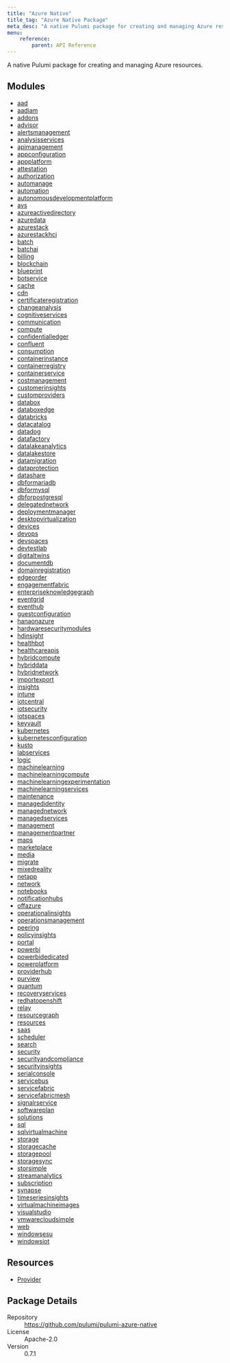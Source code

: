 ```yaml
---
title: "Azure Native"
title_tag: "Azure Native Package"
meta_desc: "A native Pulumi package for creating and managing Azure resources."
menu:
    reference:
        parent: API Reference
---
```


<!-- WARNING: this file was generated by Pulumi Docs Generator. -->
<!-- Do not edit by hand unless you're certain you know what you are doing! -->

A native Pulumi package for creating and managing Azure resources.

<h2 id="modules">Modules</h2>
<ul class="api">
    <li><a href="aad/" title="aad"><span class="symbol module"></span>aad</a></li>
    <li><a href="aadiam/" title="aadiam"><span class="symbol module"></span>aadiam</a></li>
    <li><a href="addons/" title="addons"><span class="symbol module"></span>addons</a></li>
    <li><a href="advisor/" title="advisor"><span class="symbol module"></span>advisor</a></li>
    <li><a href="alertsmanagement/" title="alertsmanagement"><span class="symbol module"></span>alertsmanagement</a></li>
    <li><a href="analysisservices/" title="analysisservices"><span class="symbol module"></span>analysisservices</a></li>
    <li><a href="apimanagement/" title="apimanagement"><span class="symbol module"></span>apimanagement</a></li>
    <li><a href="appconfiguration/" title="appconfiguration"><span class="symbol module"></span>appconfiguration</a></li>
    <li><a href="appplatform/" title="appplatform"><span class="symbol module"></span>appplatform</a></li>
    <li><a href="attestation/" title="attestation"><span class="symbol module"></span>attestation</a></li>
    <li><a href="authorization/" title="authorization"><span class="symbol module"></span>authorization</a></li>
    <li><a href="automanage/" title="automanage"><span class="symbol module"></span>automanage</a></li>
    <li><a href="automation/" title="automation"><span class="symbol module"></span>automation</a></li>
    <li><a href="autonomousdevelopmentplatform/" title="autonomousdevelopmentplatform"><span class="symbol module"></span>autonomousdevelopmentplatform</a></li>
    <li><a href="avs/" title="avs"><span class="symbol module"></span>avs</a></li>
    <li><a href="azureactivedirectory/" title="azureactivedirectory"><span class="symbol module"></span>azureactivedirectory</a></li>
    <li><a href="azuredata/" title="azuredata"><span class="symbol module"></span>azuredata</a></li>
    <li><a href="azurestack/" title="azurestack"><span class="symbol module"></span>azurestack</a></li>
    <li><a href="azurestackhci/" title="azurestackhci"><span class="symbol module"></span>azurestackhci</a></li>
    <li><a href="batch/" title="batch"><span class="symbol module"></span>batch</a></li>
    <li><a href="batchai/" title="batchai"><span class="symbol module"></span>batchai</a></li>
    <li><a href="billing/" title="billing"><span class="symbol module"></span>billing</a></li>
    <li><a href="blockchain/" title="blockchain"><span class="symbol module"></span>blockchain</a></li>
    <li><a href="blueprint/" title="blueprint"><span class="symbol module"></span>blueprint</a></li>
    <li><a href="botservice/" title="botservice"><span class="symbol module"></span>botservice</a></li>
    <li><a href="cache/" title="cache"><span class="symbol module"></span>cache</a></li>
    <li><a href="cdn/" title="cdn"><span class="symbol module"></span>cdn</a></li>
    <li><a href="certificateregistration/" title="certificateregistration"><span class="symbol module"></span>certificateregistration</a></li>
    <li><a href="changeanalysis/" title="changeanalysis"><span class="symbol module"></span>changeanalysis</a></li>
    <li><a href="cognitiveservices/" title="cognitiveservices"><span class="symbol module"></span>cognitiveservices</a></li>
    <li><a href="communication/" title="communication"><span class="symbol module"></span>communication</a></li>
    <li><a href="compute/" title="compute"><span class="symbol module"></span>compute</a></li>
    <li><a href="confidentialledger/" title="confidentialledger"><span class="symbol module"></span>confidentialledger</a></li>
    <li><a href="confluent/" title="confluent"><span class="symbol module"></span>confluent</a></li>
    <li><a href="consumption/" title="consumption"><span class="symbol module"></span>consumption</a></li>
    <li><a href="containerinstance/" title="containerinstance"><span class="symbol module"></span>containerinstance</a></li>
    <li><a href="containerregistry/" title="containerregistry"><span class="symbol module"></span>containerregistry</a></li>
    <li><a href="containerservice/" title="containerservice"><span class="symbol module"></span>containerservice</a></li>
    <li><a href="costmanagement/" title="costmanagement"><span class="symbol module"></span>costmanagement</a></li>
    <li><a href="customerinsights/" title="customerinsights"><span class="symbol module"></span>customerinsights</a></li>
    <li><a href="customproviders/" title="customproviders"><span class="symbol module"></span>customproviders</a></li>
    <li><a href="databox/" title="databox"><span class="symbol module"></span>databox</a></li>
    <li><a href="databoxedge/" title="databoxedge"><span class="symbol module"></span>databoxedge</a></li>
    <li><a href="databricks/" title="databricks"><span class="symbol module"></span>databricks</a></li>
    <li><a href="datacatalog/" title="datacatalog"><span class="symbol module"></span>datacatalog</a></li>
    <li><a href="datadog/" title="datadog"><span class="symbol module"></span>datadog</a></li>
    <li><a href="datafactory/" title="datafactory"><span class="symbol module"></span>datafactory</a></li>
    <li><a href="datalakeanalytics/" title="datalakeanalytics"><span class="symbol module"></span>datalakeanalytics</a></li>
    <li><a href="datalakestore/" title="datalakestore"><span class="symbol module"></span>datalakestore</a></li>
    <li><a href="datamigration/" title="datamigration"><span class="symbol module"></span>datamigration</a></li>
    <li><a href="dataprotection/" title="dataprotection"><span class="symbol module"></span>dataprotection</a></li>
    <li><a href="datashare/" title="datashare"><span class="symbol module"></span>datashare</a></li>
    <li><a href="dbformariadb/" title="dbformariadb"><span class="symbol module"></span>dbformariadb</a></li>
    <li><a href="dbformysql/" title="dbformysql"><span class="symbol module"></span>dbformysql</a></li>
    <li><a href="dbforpostgresql/" title="dbforpostgresql"><span class="symbol module"></span>dbforpostgresql</a></li>
    <li><a href="delegatednetwork/" title="delegatednetwork"><span class="symbol module"></span>delegatednetwork</a></li>
    <li><a href="deploymentmanager/" title="deploymentmanager"><span class="symbol module"></span>deploymentmanager</a></li>
    <li><a href="desktopvirtualization/" title="desktopvirtualization"><span class="symbol module"></span>desktopvirtualization</a></li>
    <li><a href="devices/" title="devices"><span class="symbol module"></span>devices</a></li>
    <li><a href="devops/" title="devops"><span class="symbol module"></span>devops</a></li>
    <li><a href="devspaces/" title="devspaces"><span class="symbol module"></span>devspaces</a></li>
    <li><a href="devtestlab/" title="devtestlab"><span class="symbol module"></span>devtestlab</a></li>
    <li><a href="digitaltwins/" title="digitaltwins"><span class="symbol module"></span>digitaltwins</a></li>
    <li><a href="documentdb/" title="documentdb"><span class="symbol module"></span>documentdb</a></li>
    <li><a href="domainregistration/" title="domainregistration"><span class="symbol module"></span>domainregistration</a></li>
    <li><a href="edgeorder/" title="edgeorder"><span class="symbol module"></span>edgeorder</a></li>
    <li><a href="engagementfabric/" title="engagementfabric"><span class="symbol module"></span>engagementfabric</a></li>
    <li><a href="enterpriseknowledgegraph/" title="enterpriseknowledgegraph"><span class="symbol module"></span>enterpriseknowledgegraph</a></li>
    <li><a href="eventgrid/" title="eventgrid"><span class="symbol module"></span>eventgrid</a></li>
    <li><a href="eventhub/" title="eventhub"><span class="symbol module"></span>eventhub</a></li>
    <li><a href="guestconfiguration/" title="guestconfiguration"><span class="symbol module"></span>guestconfiguration</a></li>
    <li><a href="hanaonazure/" title="hanaonazure"><span class="symbol module"></span>hanaonazure</a></li>
    <li><a href="hardwaresecuritymodules/" title="hardwaresecuritymodules"><span class="symbol module"></span>hardwaresecuritymodules</a></li>
    <li><a href="hdinsight/" title="hdinsight"><span class="symbol module"></span>hdinsight</a></li>
    <li><a href="healthbot/" title="healthbot"><span class="symbol module"></span>healthbot</a></li>
    <li><a href="healthcareapis/" title="healthcareapis"><span class="symbol module"></span>healthcareapis</a></li>
    <li><a href="hybridcompute/" title="hybridcompute"><span class="symbol module"></span>hybridcompute</a></li>
    <li><a href="hybriddata/" title="hybriddata"><span class="symbol module"></span>hybriddata</a></li>
    <li><a href="hybridnetwork/" title="hybridnetwork"><span class="symbol module"></span>hybridnetwork</a></li>
    <li><a href="importexport/" title="importexport"><span class="symbol module"></span>importexport</a></li>
    <li><a href="insights/" title="insights"><span class="symbol module"></span>insights</a></li>
    <li><a href="intune/" title="intune"><span class="symbol module"></span>intune</a></li>
    <li><a href="iotcentral/" title="iotcentral"><span class="symbol module"></span>iotcentral</a></li>
    <li><a href="iotsecurity/" title="iotsecurity"><span class="symbol module"></span>iotsecurity</a></li>
    <li><a href="iotspaces/" title="iotspaces"><span class="symbol module"></span>iotspaces</a></li>
    <li><a href="keyvault/" title="keyvault"><span class="symbol module"></span>keyvault</a></li>
    <li><a href="kubernetes/" title="kubernetes"><span class="symbol module"></span>kubernetes</a></li>
    <li><a href="kubernetesconfiguration/" title="kubernetesconfiguration"><span class="symbol module"></span>kubernetesconfiguration</a></li>
    <li><a href="kusto/" title="kusto"><span class="symbol module"></span>kusto</a></li>
    <li><a href="labservices/" title="labservices"><span class="symbol module"></span>labservices</a></li>
    <li><a href="logic/" title="logic"><span class="symbol module"></span>logic</a></li>
    <li><a href="machinelearning/" title="machinelearning"><span class="symbol module"></span>machinelearning</a></li>
    <li><a href="machinelearningcompute/" title="machinelearningcompute"><span class="symbol module"></span>machinelearningcompute</a></li>
    <li><a href="machinelearningexperimentation/" title="machinelearningexperimentation"><span class="symbol module"></span>machinelearningexperimentation</a></li>
    <li><a href="machinelearningservices/" title="machinelearningservices"><span class="symbol module"></span>machinelearningservices</a></li>
    <li><a href="maintenance/" title="maintenance"><span class="symbol module"></span>maintenance</a></li>
    <li><a href="managedidentity/" title="managedidentity"><span class="symbol module"></span>managedidentity</a></li>
    <li><a href="managednetwork/" title="managednetwork"><span class="symbol module"></span>managednetwork</a></li>
    <li><a href="managedservices/" title="managedservices"><span class="symbol module"></span>managedservices</a></li>
    <li><a href="management/" title="management"><span class="symbol module"></span>management</a></li>
    <li><a href="managementpartner/" title="managementpartner"><span class="symbol module"></span>managementpartner</a></li>
    <li><a href="maps/" title="maps"><span class="symbol module"></span>maps</a></li>
    <li><a href="marketplace/" title="marketplace"><span class="symbol module"></span>marketplace</a></li>
    <li><a href="media/" title="media"><span class="symbol module"></span>media</a></li>
    <li><a href="migrate/" title="migrate"><span class="symbol module"></span>migrate</a></li>
    <li><a href="mixedreality/" title="mixedreality"><span class="symbol module"></span>mixedreality</a></li>
    <li><a href="netapp/" title="netapp"><span class="symbol module"></span>netapp</a></li>
    <li><a href="network/" title="network"><span class="symbol module"></span>network</a></li>
    <li><a href="notebooks/" title="notebooks"><span class="symbol module"></span>notebooks</a></li>
    <li><a href="notificationhubs/" title="notificationhubs"><span class="symbol module"></span>notificationhubs</a></li>
    <li><a href="offazure/" title="offazure"><span class="symbol module"></span>offazure</a></li>
    <li><a href="operationalinsights/" title="operationalinsights"><span class="symbol module"></span>operationalinsights</a></li>
    <li><a href="operationsmanagement/" title="operationsmanagement"><span class="symbol module"></span>operationsmanagement</a></li>
    <li><a href="peering/" title="peering"><span class="symbol module"></span>peering</a></li>
    <li><a href="policyinsights/" title="policyinsights"><span class="symbol module"></span>policyinsights</a></li>
    <li><a href="portal/" title="portal"><span class="symbol module"></span>portal</a></li>
    <li><a href="powerbi/" title="powerbi"><span class="symbol module"></span>powerbi</a></li>
    <li><a href="powerbidedicated/" title="powerbidedicated"><span class="symbol module"></span>powerbidedicated</a></li>
    <li><a href="powerplatform/" title="powerplatform"><span class="symbol module"></span>powerplatform</a></li>
    <li><a href="providerhub/" title="providerhub"><span class="symbol module"></span>providerhub</a></li>
    <li><a href="purview/" title="purview"><span class="symbol module"></span>purview</a></li>
    <li><a href="quantum/" title="quantum"><span class="symbol module"></span>quantum</a></li>
    <li><a href="recoveryservices/" title="recoveryservices"><span class="symbol module"></span>recoveryservices</a></li>
    <li><a href="redhatopenshift/" title="redhatopenshift"><span class="symbol module"></span>redhatopenshift</a></li>
    <li><a href="relay/" title="relay"><span class="symbol module"></span>relay</a></li>
    <li><a href="resourcegraph/" title="resourcegraph"><span class="symbol module"></span>resourcegraph</a></li>
    <li><a href="resources/" title="resources"><span class="symbol module"></span>resources</a></li>
    <li><a href="saas/" title="saas"><span class="symbol module"></span>saas</a></li>
    <li><a href="scheduler/" title="scheduler"><span class="symbol module"></span>scheduler</a></li>
    <li><a href="search/" title="search"><span class="symbol module"></span>search</a></li>
    <li><a href="security/" title="security"><span class="symbol module"></span>security</a></li>
    <li><a href="securityandcompliance/" title="securityandcompliance"><span class="symbol module"></span>securityandcompliance</a></li>
    <li><a href="securityinsights/" title="securityinsights"><span class="symbol module"></span>securityinsights</a></li>
    <li><a href="serialconsole/" title="serialconsole"><span class="symbol module"></span>serialconsole</a></li>
    <li><a href="servicebus/" title="servicebus"><span class="symbol module"></span>servicebus</a></li>
    <li><a href="servicefabric/" title="servicefabric"><span class="symbol module"></span>servicefabric</a></li>
    <li><a href="servicefabricmesh/" title="servicefabricmesh"><span class="symbol module"></span>servicefabricmesh</a></li>
    <li><a href="signalrservice/" title="signalrservice"><span class="symbol module"></span>signalrservice</a></li>
    <li><a href="softwareplan/" title="softwareplan"><span class="symbol module"></span>softwareplan</a></li>
    <li><a href="solutions/" title="solutions"><span class="symbol module"></span>solutions</a></li>
    <li><a href="sql/" title="sql"><span class="symbol module"></span>sql</a></li>
    <li><a href="sqlvirtualmachine/" title="sqlvirtualmachine"><span class="symbol module"></span>sqlvirtualmachine</a></li>
    <li><a href="storage/" title="storage"><span class="symbol module"></span>storage</a></li>
    <li><a href="storagecache/" title="storagecache"><span class="symbol module"></span>storagecache</a></li>
    <li><a href="storagepool/" title="storagepool"><span class="symbol module"></span>storagepool</a></li>
    <li><a href="storagesync/" title="storagesync"><span class="symbol module"></span>storagesync</a></li>
    <li><a href="storsimple/" title="storsimple"><span class="symbol module"></span>storsimple</a></li>
    <li><a href="streamanalytics/" title="streamanalytics"><span class="symbol module"></span>streamanalytics</a></li>
    <li><a href="subscription/" title="subscription"><span class="symbol module"></span>subscription</a></li>
    <li><a href="synapse/" title="synapse"><span class="symbol module"></span>synapse</a></li>
    <li><a href="timeseriesinsights/" title="timeseriesinsights"><span class="symbol module"></span>timeseriesinsights</a></li>
    <li><a href="virtualmachineimages/" title="virtualmachineimages"><span class="symbol module"></span>virtualmachineimages</a></li>
    <li><a href="visualstudio/" title="visualstudio"><span class="symbol module"></span>visualstudio</a></li>
    <li><a href="vmwarecloudsimple/" title="vmwarecloudsimple"><span class="symbol module"></span>vmwarecloudsimple</a></li>
    <li><a href="web/" title="web"><span class="symbol module"></span>web</a></li>
    <li><a href="windowsesu/" title="windowsesu"><span class="symbol module"></span>windowsesu</a></li>
    <li><a href="windowsiot/" title="windowsiot"><span class="symbol module"></span>windowsiot</a></li>
</ul>

<h2 id="resources">Resources</h2>
<ul class="api">
    <li><a href="provider" title="Provider"><span class="symbol resource"></span>Provider</a></li>
</ul>

<h2 id="package-details">Package Details</h2>
<dl class="package-details">
	<dt>Repository</dt>
	<dd><a href="https://github.com/pulumi/pulumi-azure-native">https://github.com/pulumi/pulumi-azure-native</a></dd>
	<dt>License</dt>
	<dd>Apache-2.0</dd>
	<dt>Version</dt>
	<dd>0.7.1</dd>
</dl>

